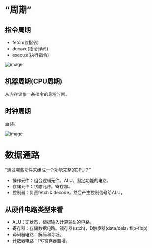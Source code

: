 # “周期”

## 指令周期

- fetch(取指令)
- decode(指令译码)
- execute(执行指令)

![image](https://piachh.cn/show?pic=pics/cpu_i_c.jpeg)

## 机器周期(CPU周期)

从内存读取一条指令的最短时间。

## 时钟周期

主频。


![image](https://piachh.cn/show?pic=pics/cpu_circals.jpeg)


# 数据通路

“通过哪些元件来组成一个功能完整的CPU？”

- 操作元件：组合逻辑元件。ALU。固定功能的电路。
- 存储元件：状态元件。寄存器。
- 控制器：负责fetch & decode，然后产生控制信号给ALU。

## 从硬件电路类型来看

- ALU：无状态，根据输入计算输出的电路。
- 寄存器：存储数据电路。锁存器(latch)，D触发器(data/delay flip-flop)
- 译码器电路：解码和寻址。
- 计数器电路：PC寄存器自增。